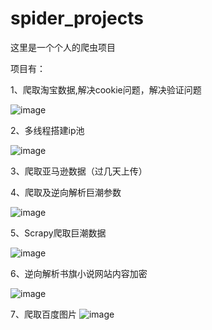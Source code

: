 # spider_projects
这里是一个个人的爬虫项目

项目有：

1、爬取淘宝数据,解决cookie问题，解决验证问题

![image](https://user-images.githubusercontent.com/103317042/165955601-813bf828-84eb-42bf-a239-c1e0fda6c466.png)

2、多线程搭建ip池

![image](https://user-images.githubusercontent.com/103317042/165955500-e0cbe7d8-2a7b-43a4-91f4-f4c507f1f6ed.png)

3、爬取亚马逊数据（过几天上传）

4、爬取及逆向解析巨潮参数

![image](https://user-images.githubusercontent.com/103317042/165956697-f7480759-1921-450f-83c3-9507b6cd25c5.png)

5、Scrapy爬取巨潮数据

![image](https://user-images.githubusercontent.com/103317042/165956951-5211f82e-ae81-45b9-9eed-e1dd97b0b380.png)


6、逆向解析书旗小说网站内容加密

![image](https://user-images.githubusercontent.com/103317042/165956048-976d8fab-ffc5-4d39-9a92-45967eacd3ed.png)

7、爬取百度图片
![image](https://user-images.githubusercontent.com/103317042/165956136-3873bf7d-67ba-475a-bcfb-edd97a72e7ae.png)

